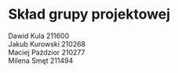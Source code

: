 # Skład grupy projektowej

Dawid Kula 211600\
Jakub Kurowski 210268\
Maciej Paździor 210277\
Milena Smęt 211494
